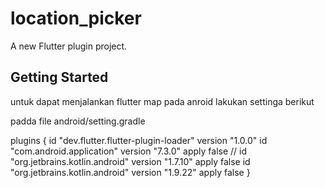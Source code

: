 # location_picker

A new Flutter plugin project.

## Getting Started

untuk dapat menjalankan flutter map pada anroid lakukan settinga berikut

padda file android/setting.gradle

plugins {
    id "dev.flutter.flutter-plugin-loader" version "1.0.0"
    id "com.android.application" version "7.3.0" apply false
    // id "org.jetbrains.kotlin.android" version "1.7.10" apply false
    id "org.jetbrains.kotlin.android" version "1.9.22" apply false
}
